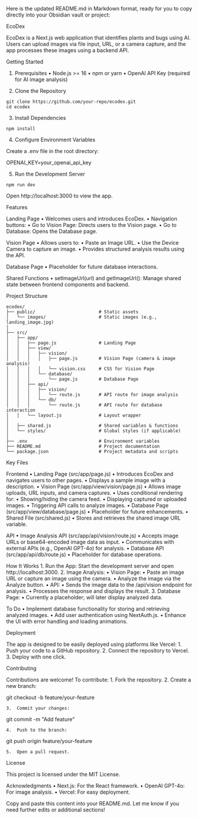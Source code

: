 Here is the updated README.md in Markdown format, ready for you to copy directly into your Obsidian vault or project:

EcoDex

EcoDex is a Next.js web application that identifies plants and bugs using AI. Users can upload images via file input, URL, or a camera capture, and the app processes these images using a backend API.

Getting Started

1. Prerequisites
	•	Node.js >= 16
	•	npm or yarn
	•	OpenAI API Key (required for AI image analysis)

2. Clone the Repository
```
git clone https://github.com/your-repo/ecodex.git
cd ecodex
```
3. Install Dependencies
```
npm install
```
4. Configure Environment Variables

Create a .env file in the root directory:

OPENAI_KEY=your_openai_api_key

5. Run the Development Server
```
npm run dev
```
Open http://localhost:3000 to view the app.

Features

Landing Page
	•	Welcomes users and introduces EcoDex.
	•	Navigation buttons:
	•	Go to Vision Page: Directs users to the Vision page.
	•	Go to Database: Opens the Database page.

Vision Page
	•	Allows users to:
	•	Paste an Image URL.
	•	Use the Device Camera to capture an image.
	•	Provides structured analysis results using the API.

Database Page
	•	Placeholder for future database interactions.

Shared Functions
	•	setImageUrl(url) and getImageUrl(): Manage shared state between frontend components and backend.

Project Structure
```
ecodex/
├── public/                        # Static assets
│   └── images/                    # Static images (e.g., landing_image.jpg)
│
├── src/
│   ├── app/
│   │   ├── page.js                # Landing Page
│   │   ├── view/
│   │   │   ├── vision/
│   │   │   │   ├── page.js        # Vision Page (camera & image analysis)
│   │   │   │   └── vision.css     # CSS for Vision Page
│   │   │   └── database/
│   │   │       └── page.js        # Database Page
│   │   ├── api/
│   │   │   ├── vision/
│   │   │   │   └── route.js       # API route for image analysis
│   │   │   └── db/
│   │   │       └── route.js       # API route for database interaction
│   │   └── layout.js              # Layout wrapper
│
│   ├── shared.js                  # Shared variables & functions
│   └── styles/                    # Global styles (if applicable)
│
├── .env                           # Environment variables
├── README.md                      # Project documentation
└── package.json                   # Project metadata and scripts
```
Key Files

Frontend
	•	Landing Page (src/app/page.js)
	•	Introduces EcoDex and navigates users to other pages.
	•	Displays a sample image with a description.
	•	Vision Page (src/app/view/vision/page.js)
	•	Allows image uploads, URL inputs, and camera captures.
	•	Uses conditional rendering for:
	•	Showing/hiding the camera feed.
	•	Displaying captured or uploaded images.
	•	Triggering API calls to analyze images.
	•	Database Page (src/app/view/database/page.js)
	•	Placeholder for future enhancements.
	•	Shared File (src/shared.js)
	•	Stores and retrieves the shared image URL variable.

API
	•	Image Analysis API (src/app/api/vision/route.js)
	•	Accepts image URLs or base64-encoded image data as input.
	•	Communicates with external APIs (e.g., OpenAI GPT-4o) for analysis.
	•	Database API (src/app/api/db/route.js)
	•	Placeholder for database operations.

How It Works
	1.	Run the App: Start the development server and open http://localhost:3000.
	2.	Image Analysis:
	•	Vision Page:
	•	Paste an image URL or capture an image using the camera.
	•	Analyze the image via the Analyze button.
	•	API:
	•	Sends the image data to the /api/vision endpoint for analysis.
	•	Processes the response and displays the result.
	3.	Database Page:
	•	Currently a placeholder; will later display analyzed data.

To Do
	•	Implement database functionality for storing and retrieving analyzed images.
	•	Add user authentication using NextAuth.js.
	•	Enhance the UI with error handling and loading animations.

Deployment

The app is designed to be easily deployed using platforms like Vercel:
	1.	Push your code to a GitHub repository.
	2.	Connect the repository to Vercel.
	3.	Deploy with one click.

Contributing

Contributions are welcome! To contribute:
	1.	Fork the repository.
	2.	Create a new branch:

git checkout -b feature/your-feature


	3.	Commit your changes:

git commit -m "Add feature"


	4.	Push to the branch:

git push origin feature/your-feature


	5.	Open a pull request.

License

This project is licensed under the MIT License.

Acknowledgments
	•	Next.js: For the React framework.
	•	OpenAI GPT-4o: For image analysis.
	•	Vercel: For easy deployment.

Copy and paste this content into your README.md. Let me know if you need further edits or additional sections!